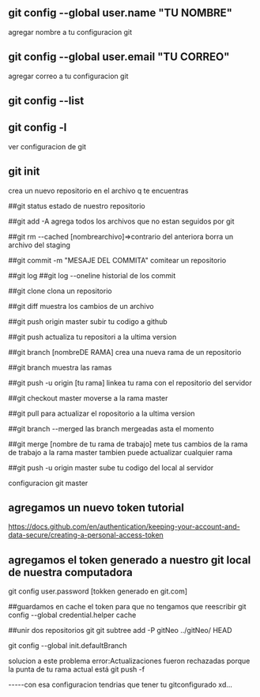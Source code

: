 ## git config --global user.name "TU NOMBRE"

agregar nombre a tu configuracion git

## git config --global user.email "TU CORREO"

agregar correo a tu configuracion git

## git config --list

## git config -l

ver configuracion de git

## git init

crea un nuevo repositorio en el archivo q te encuentras

##git status
estado de nuestro repositorio

##git add -A
agrega todos los archivos que no estan seguidos por git

##git rm --cached [nombrearchivo]=>contrario del anteriora
borra un archivo del staging

##git commit -m "MESAJE DEL COMMITA"
comitear un repositorio

##git log
##git log --oneline
historial de los commit

##git clone
clona un repositorio

##git diff
muestra los cambios de un archivo

##git push origin master
subir tu codigo a github

##git push
actualiza tu repositori a la ultima version

##git branch [nombreDE RAMA]
crea una nueva rama de un repositorio

##git branch
muestra las ramas

##git push -u origin [tu rama]
linkea tu rama con el repositorio del servidor

##git checkout master
moverse a la rama master

##git pull <ramaInicial> <ramadestino>
para actualizar el ropositorio a la ultima version

##git branch --merged
las branch mergeadas asta el momento

##git merge [nombre de tu rama de trabajo]
mete tus cambios de la rama de trabajo a la rama master
tambien puede actualizar cualquier rama

##git push -u origin master
sube tu codigo del local al servidor

configuracion git master

## agregamos un nuevo token tutorial

https://docs.github.com/en/authentication/keeping-your-account-and-data-secure/creating-a-personal-access-token

## agregamos el token generado a nuestro git local de nuestra computadora

git config user.password [tokken generado en git.com]

##guardamos en cache el token para que no tengamos que reescribir
git config --global credential.helper cache

##unir dos repositorios git
git subtree add -P gitNeo ../gitNeo/ HEAD

git config --global init.defaultBranch <name>

solucion a este problema
error:Actualizaciones fueron rechazadas porque la punta de tu rama actual está
git push <origen> <rama en github> -f

-----con esa configuracion tendrias que tener tu gitconfigurado xd...
